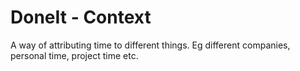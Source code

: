 # DoneIt - Context

A way of attributing time to different things. Eg different companies, personal time, project time etc.
